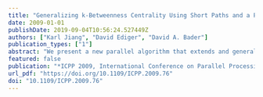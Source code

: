 ```yaml
---
title: "Generalizing k-Betweenness Centrality Using Short Paths and a Parallel Multithreaded Implementation"
date: 2009-01-01
publishDate: 2019-09-04T10:56:24.527449Z
authors: ["Karl Jiang", "David Ediger", "David A. Bader"]
publication_types: ["1"]
abstract: "We present a new parallel algorithm that extends and generalizes the traditional graph analysis metric of betweenness centrality to include additional non-shortest paths according to an input parameter k. Betweenness centrality is a useful kernel for analyzing the importance of vertices or edges in a graph and has found uses in social networks, biological networks, and power grids, among others. k-betweenness centrality captures the additional information provided by paths whose length is within k units of the shortest path length. These additional paths provide robustness that is not captured in traditional betweenness centrality computations, and they may become important shortest paths if key edges are missing in the data. We implement our parallel algorithm using lock-free methods on a massively multithreaded Cray XMT. We apply this implementation to a real-world data set of pages on the World Wide Web and show the importance of the additional data incorporated by our algorithm."
featured: false
publication: "*ICPP 2009, International Conference on Parallel Processing, Vienna, Austria, 22-25 September 2009*"
url_pdf: "https://doi.org/10.1109/ICPP.2009.76"
doi: "10.1109/ICPP.2009.76"
---
```


